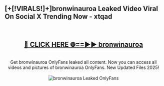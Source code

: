 <h2>[+[!VIRALS!]+]bronwinauroa Leaked Video Viral On Social X Trending Now - xtqad</h2>
<br>
<div align="center">
<h2><a href="https://libra.edu.pl?bronwinauroa" rel="nofollow">🔴 CLICK HERE 🌐==►► bronwinauroa</a></h2>
<br>
Get bronwinauroa OnlyFans leaked all content. Now you can access all videos and pictures of bronwinauroa OnlyFans. New Updated Files 2025!
<br>
<br>
<a href="https://libra.edu.pl?bronwinauroa" rel="nofollow" data-target="animated-image.originalLink"><img src="https://i.ibb.co.com/WyWwxjT/player-gif2.gif" alt="bronwinauroa Leaked OnlyFans" style="max-width: 100%; display: inline-block;" data-target="animated-image.originalImage"></a>
</div>
<br>